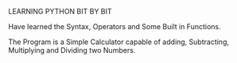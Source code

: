 LEARNING PYTHON BIT BY BIT

Have learned the Syntax, Operators and Some Built in Functions.

The Program is a Simple Calculator capable of adding, Subtracting, Multiplying and Dividing two Numbers.
